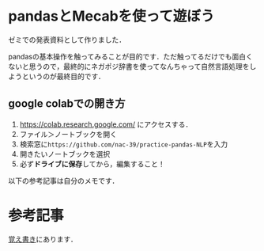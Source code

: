 # pandasとMecabを使って遊ぼう

ゼミでの発表資料として作りました．

pandasの基本操作を触ってみることが目的です．ただ触ってるだけでも面白くないと思うので，最終的にネガポジ辞書を使ってなんちゃって自然言語処理をしようというのが最終目的です．

## google colabでの開き方
1. https://colab.research.google.com/ にアクセスする．
2. ファイル＞ノートブックを開く
3. 検索窓に`https://github.com/nac-39/practice-pandas-NLP`を入力
4. 開きたいノートブックを選択
5. 必ず**ドライブに保存**してから，編集すること！

以下の参考記事は自分のメモです．
# 参考記事
[覚え書き](./memo.md)にあります．